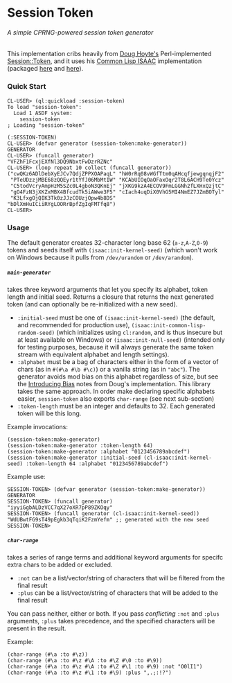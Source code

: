 # Session Token
###### A simple CPRNG-powered session token generator

This implementation cribs heavily from [Doug Hoyte's](https://github.com/hoytech) Perl-implemented [Session::Token](https://github.com/hoytech/Session-Token), and it uses his [Common Lisp ISAAC](http://hcsw.org/downloads/isaac.lisp) implementation (packaged [here](https://github.com/Inaimathi/isaac) and [here](http://asdf.inaimathi.ca/isaac.tar.gz)).

### Quick Start

    CL-USER> (ql:quickload :session-token)
    To load "session-token":
      Load 1 ASDF system:
        session-token
    ; Loading "session-token"
    
    (:SESSION-TOKEN)
    CL-USER> (defvar generator (session-token:make-generator))
    GENERATOR
    CL-USER> (funcall generator)
    "VFZhF1FcxjEXfNl3DQ9NbxtFwDzrRZNc"
    CL-USER> (loop repeat 10 collect (funcall generator))
    ("cwQKz6ADlDebXyEJCv7QdjZPPXOAPaqL" "hW0rRq08vWGfTtm0qAHcqfjewgqnqjF2"
     "PTeUDzzjMBE68zQQEyr1tYfJ06MbMtIW" "KCAbUIOqOaOFaxOqr2T8L6ACH9Te0Ycz"
     "C5todVcryAmpHzM5SZc0L4gboN3QKnEj" "jXKG9kzA4ECOV9FmLGGNh2fLXHxQzjtC"
     "gO4FzN3jXKZxMBX4BfcudTk5iAWwe3F5" "cIach4uqDiX0VhG5MI4NmEZ7JZmBOTyl"
     "K3LfxgOjQIK3Tk0zJJzCOUzjOpw4b8DS" "bDlXmHuICiiRYgLOORrBpfZgIqFMTfq8")
    CL-USER> 

### Usage

The default generator creates 32-character long base 62 (`a-z`,`A-Z`,`0-9`) tokens and seeds itself with `(isaac:init-kernel-seed)` (which won't work on Windows because it pulls from `/dev/urandom` or `/dev/arandom`).

##### `main-generator`

takes three keyword arguments that let you specify its alphabet, token length and initial seed. Returns a closure that returns the next generated token (and can optionally be re-initialized with a new seed).

- `:initial-seed` must be one of `(isaac:init-kernel-seed)` (the default, and recommended for production use), `(isaac:init-common-lisp-random-seed)` (which initializes using `cl:random`, and is thus insecure but at least available on Windows) or `(isaac:init-null-seed)` (intended only for testing purposes, because it will always generate the same token stream with equivalent alphabet and length settings).
- `:alphabet` must be a bag of characters either in the form of a vector of chars (as in `#(#\a #\b #\c)`) or a vanilla string (as in `"abc"`). The generator avoids mod bias on this alphabet regardless of size, but see the [Introducing Bias](https://github.com/hoytech/Session-Token#introducing-bias) notes from Doug's implementation. This library takes the same approach. In order make declaring specific alphabets easier, `session-token` also exports `char-range` (see next sub-section)
- `:token-length` must be an integer and defaults to 32. Each generated token will be this long.

Example invocations:

    (session-token:make-generator)
	(session-token:make-generator :token-length 64)
	(session-token:make-generator :alphabet "0123456789abcdef")
	(session-token:make-generator :initial-seed (cl-isaac:init-kernel-seed) :token-length 64 :alphabet "0123456789abcdef")

Example use:

    SESSION-TOKEN> (defvar generator (session-token:make-generator))
    GENERATOR
    SESSION-TOKEN> (funcall generator)
    "iyyiGgbALDzVCC7qX27oXR7pP89ZKOqy"
    SESSION-TOKEN> (funcall generator (cl-isaac:init-kernel-seed))
    "WdUBwtFG9sT49pEgkb3qTqiK2FzmYefm" ;; generated with the new seed
    SESSION-TOKEN>

##### `char-range`

takes a series of range terms and additional keyword arguments for specifc extra chars to be added or excluded.

- `:not` can be a list/vector/string of characters that will be filtered from the final result
- `:plus` can be a list/vector/string of characters that will be added to the final result

You can pass neither, either or both. If you pass *conflicting* `:not` and `:plus` arguments, `:plus` takes precedence, and the specified characters will be present in the result.

Example:

    (char-range (#\a :to #\z))
    (char-range (#\a :to #\z #\A :to #\Z #\0 :to #\9))
    (char-range (#\a :to #\z #\A :to #\Z #\1 :to #\9) :not "O0lI1")
    (char-range (#\a :to #\z #\1 :to #\9) :plus ",.;:!?")
